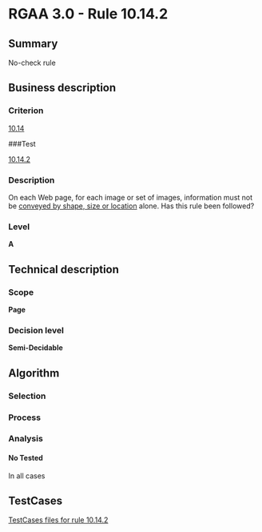 # RGAA 3.0 -  Rule 10.14.2

## Summary

No-check rule

## Business description

### Criterion

[10.14](http://asqatasun.github.io/RGAA--3.0--EN/RGAA3.0_Criteria_English_version_v1.html#crit-10-14)

###Test

[10.14.2](http://asqatasun.github.io/RGAA--3.0--EN/RGAA3.0_Criteria_English_version_v1.html#test-10-14-2)

### Description
On each Web page, for
    each image or set of images, information must not be
    <a href="http://asqatasun.github.io/RGAA--3.0--EN/RGAA3.0_Glossary_English_version_v1.html#mInfoShape">conveyed by shape, size or location</a> alone. Has this rule
    been followed? 


### Level

**A**

## Technical description

### Scope

**Page**

### Decision level

**Semi-Decidable**

## Algorithm

### Selection

### Process

### Analysis

#### No Tested 

In all cases




##  TestCases 

[TestCases files for rule 10.14.2](https://github.com/Asqatasun/Asqatasun/tree/master/rules/rules-rgaa3.0/src/test/resources/testcases/rgaa30/Rgaa30Rule101402/) 


